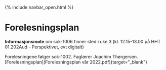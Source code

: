 {% include navbar_open.html %}
# Forelesningsplan  

**Informasjonsmøte** om sok-1006 finner sted i uke 3 (kl. 12.15-13.00 på HHT 01.202Aud - Perspektivet, evt digitalt)    

Forelesningene følger sok-1002. Faglærer Joachim Thørgersen. [Forelesningsplan](Forelesningsplan vår 2022.pdf){target="_blank"}  
   





